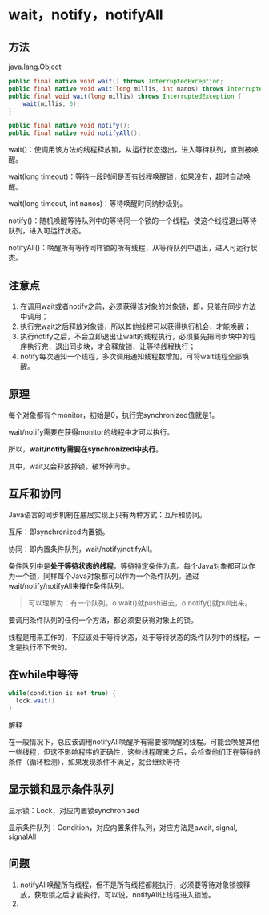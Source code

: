 # wait，notify，notifyAll

## 方法

java.lang.Object

```java
public final native void wait() throws InterruptedException;
public final native void wait(long millis, int nanos) throws InterruptedException;
public final void wait(long millis) throws InterruptedException {
    wait(millis, 0);
}

public final native void notify();
public final native void notifyAll();

```

wait()：使调用该方法的线程释放锁，从运行状态退出，进入等待队列，直到被唤醒。

wait(long timeout)：等待一段时间是否有线程唤醒锁，如果没有，超时自动唤醒。

wait(long timeout, int nanos)：等待唤醒时间纳秒级别。

notify()：随机唤醒等待队列中的等待同一个锁的一个线程，使这个线程退出等待队列，进入可运行状态。

notifyAll()：唤醒所有等待同样锁的所有线程，从等待队列中退出，进入可运行状态。

## 注意点

1. 在调用wait或者notify之前，必须获得该对象的对象锁，即，只能在同步方法中调用；
2. 执行完wait之后释放对象锁，所以其他线程可以获得执行机会，才能唤醒；
3. 执行notify之后，不会立即退出让wait的线程执行，必须要先把同步块中的程序执行完，退出同步块，才会释放锁，让等待线程执行；
4. notify每次通知一个线程，多次调用通知线程数增加，可将wait线程全部唤醒。

## 原理

每个对象都有个monitor，初始是0，执行完synchronized值就是1。

wait/notify需要在获得monitor的线程中才可以执行。

所以，**wait/notify需要在synchronized中执行**。

其中，wait又会释放掉锁，破坏掉同步。

## 互斥和协同

Java语言的同步机制在底层实现上只有两种方式：互斥和协同。

互斥：即synchronized内置锁。

协同：即内置条件队列，wait/notify/notifyAll。

条件队列中是**处于等待状态的线程**，等待特定条件为真。每个Java对象都可以作为一个锁，同样每个Java对象都可以作为一个条件队列。通过wait/notify/notifyAll来操作条件队列。

> 可以理解为：有一个队列，o.wait()就push进去，o.notify()就pull出来。

要调用条件队列的任何一个方法，都必须要获得对象上的锁。

线程是用来工作的，不应该处于等待状态，处于等待状态的条件队列中的线程，一定是执行不下去的。

## 在while中等待

```java
while(condition is not true) {
  lock.wait()
}
```

解释：

在一般情况下，总应该调用notifyAll唤醒所有需要被唤醒的线程。可能会唤醒其他一些线程，但这不影响程序的正确性，这些线程醒来之后，会检查他们正在等待的条件（循环检测），如果发现条件不满足，就会继续等待



## 显示锁和显示条件队列

显示锁：Lock，对应内置锁synchronized

显示条件队列：Condition，对应内置条件队列，对应方法是await, signal, signalAll

## 问题

1. notifyAll唤醒所有线程，但不是所有线程都能执行，必须要等待对象锁被释放，获取锁之后才能执行。可以说，notifyAll让线程进入锁池。
2. ​